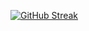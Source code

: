 [![GitHub Streak](https://streak-stats.demolab.com?user=rishabhknowss)](https://git.io/streak-stats)